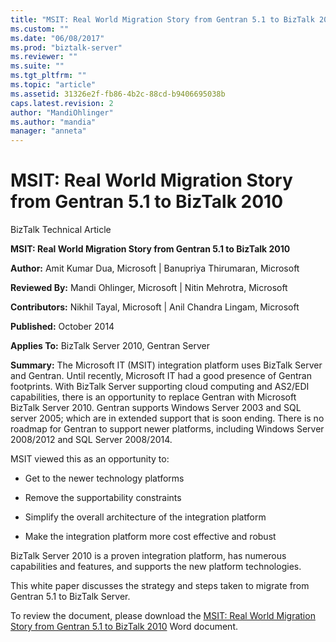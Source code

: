 ```yaml
---
title: "MSIT: Real World Migration Story from Gentran 5.1 to BizTalk 2010 | Microsoft Docs"
ms.custom: ""
ms.date: "06/08/2017"
ms.prod: "biztalk-server"
ms.reviewer: ""
ms.suite: ""
ms.tgt_pltfrm: ""
ms.topic: "article"
ms.assetid: 31326e2f-fb86-4b2c-88cd-b9406695038b
caps.latest.revision: 2
author: "MandiOhlinger"
ms.author: "mandia"
manager: "anneta"
---
```

# MSIT: Real World Migration Story from Gentran 5.1 to BizTalk 2010
BizTalk Technical Article  
  
 **MSIT: Real World Migration Story from Gentran 5.1 to BizTalk 2010**  
  
 **Author:** Amit Kumar Dua, Microsoft  &#124;  Banupriya Thirumaran, Microsoft  
  
 **Reviewed By:** Mandi Ohlinger, Microsoft  &#124;  Nitin Mehrotra, Microsoft  
  
 **Contributors:** Nikhil Tayal, Microsoft  &#124;  Anil Chandra Lingam, Microsoft  
  
 **Published:** October 2014  
  
 **Applies To:** BizTalk Server 2010, Gentran Server  
  
 **Summary:** The Microsoft IT (MSIT) integration platform uses BizTalk Server and Gentran. Until recently, Microsoft IT had a good presence of Gentran footprints. With BizTalk Server supporting cloud computing and AS2/EDI capabilities, there is an opportunity to replace Gentran with Microsoft BizTalk Server 2010.  Gentran supports Windows Server 2003 and SQL server 2005; which are in extended support that is soon ending. There is no roadmap for Gentran to support newer platforms, including Windows Server 2008/2012 and SQL Server 2008/2014.  
  
 MSIT viewed this as an opportunity to:  
  
-   Get to the newer technology platforms  
  
-   Remove the supportability constraints  
  
-   Simplify the overall architecture of the integration platform  
  
-   Make the integration platform more cost effective and robust  
  
 BizTalk Server 2010 is a proven integration platform, has numerous capabilities and features, and supports the new platform technologies.  
  
 This white paper discusses the strategy and steps taken to migrate from Gentran 5.1 to BizTalk Server.  
  
 To review the document, please download the [MSIT: Real World Migration Story from Gentran 5.1 to BizTalk 2010](http://download.microsoft.com/download/6/D/E/6DEE8EE9-0F26-4991-8FE5-B0E5239C0980/Real%20World%20Migration%20Story%20from%20Gentran%20to%20BizTalk.docx) Word document.